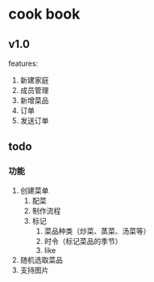 # cook book
## v1.0
features:
1. 新建家庭
2. 成员管理
3. 新增菜品
4. 订单
5. 发送订单

## todo
### 功能
1. 创建菜单
   1. 配菜
   2. 制作流程
   3. 标记
      1. 菜品种类（炒菜、蒸菜、汤菜等）
      2. 时令（标记菜品的季节）
      3. like
2. 随机选取菜品
3. 支持图片



